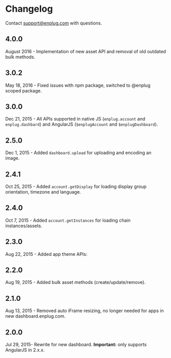 # Changelog

Contact <support@enplug.com> with questions.

## 4.0.0
August 2016 - Implementation of new asset API and removal of old outdated bulk methods.

## 3.0.2
May 18, 2016 - Fixed issues with npm package, switched to @enplug scoped package.

## 3.0.0
Dec 21, 2015 - All APIs supported in native JS (`enplug.account` and `enplug.dashbard`) and AngularJS (`$enplugAccount` and `$enplugDashboard`).

## 2.5.0
Dec 1, 2015 - Added `dashboard.upload` for uploading and encoding an image.

## 2.4.1
Oct 25, 2015 - Added `account.getDisplay` for loading display group orientation, timezone and language.

## 2.4.0
Oct 7, 2015 - Added `account.getInstances` for loading chain instances/assets.

## 2.3.0
Aug 22, 2015 - Added app theme APIs:

## 2.2.0
Aug 19, 2015 - Added bulk asset methods (create/update/remove).

## 2.1.0
Aug 13, 2015 - Removed auto iFrame resizing, no longer needed for apps in new dashboard.enplug.com.

## 2.0.0
Jul 29, 2015- Rewrite for new dashboard. **Important:** only supports AngularJS in 2.x.x.
